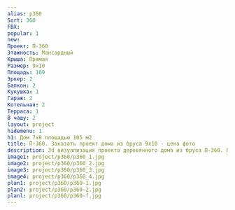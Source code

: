```yaml
---
alias: p360
Sort: 360
FBX: 
popular: 1
new: 
Проект: П-360
Этажность: Мансардный
Крыша: Прямая
Размер: 9х10
Площадь: 109
Эркер: 2
Балкон: 2
Кукушка: 1
Гараж: 2
Котельная: 2
Терраса: 1
В чашу: 2
layout: project
hidemenu: 1
h1: Дом 7х8 площадью 105 м2
title: П-360. Заказать проект дома из бруса 9х10 - цена фото
description: 3d визуализация проекта деревянного дома из бруса П-360. Площадь 109 м2, размер 9х10. Вы можете внести любые изменения в проект.
image1: project/p360/p360_1.jpg
image2: project/p360/p360_2.jpg
image3: project/p360/p360_3.jpg
image4: project/p360/p360_4.jpg
plan1: project/p360/p360-1.jpg
plan2: project/p360/p360-2.jpg
planl: project/p360/p360-f.jpg
---
```

